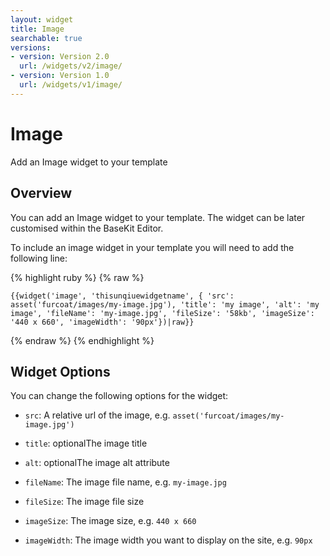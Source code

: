 ```yaml
---
layout: widget
title: Image
searchable: true
versions:
- version: Version 2.0
  url: /widgets/v2/image/
- version: Version 1.0
  url: /widgets/v1/image/
---
```


# Image

Add an Image widget to your template

## Overview

You can add an Image widget to your template. The widget can be later customised within the BaseKit Editor. 

To include an image widget in your template you will need to add the following line:

{% highlight ruby %}
{% raw %}

	{{widget('image', 'thisunqiuewidgetname', { 'src': asset('furcoat/images/my-image.jpg'), 'title': 'my image', 'alt': 'my image', 'fileName': 'my-image.jpg', 'fileSize': '58kb', 'imageSize': '440 x 660', 'imageWidth': '90px'})|raw}}

{% endraw %}
{% endhighlight %}

## Widget Options

You can change the following options for the widget:

* ```src```: A relative url of the image, e.g. ```asset('furcoat/images/my-image.jpg')```

* ```title```: optionalThe image title

* ```alt```: optionalThe image alt attribute

* ```fileName```: The image file name, e.g. ```my-image.jpg```

* ```fileSize```: The image file size 

* ```imageSize```: The image size, e.g. ```440 x 660```

* ```imageWidth```: The image width you want to display on the site, e.g. ```90px```

